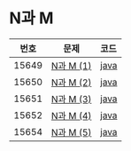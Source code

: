 # N과 M  

| 번호 | 문제 | 코드 |
|:---:|:---:|:---|
| 15649 | [N과 M (1)](https://www.acmicpc.net/problem/15649) | [java](https://github.com/hwlee9505/Algorithm/blob/master/boj/15649.java) |
| 15650 | [N과 M (2)](https://www.acmicpc.net/problem/15650) | [java](https://github.com/hwlee9505/Algorithm/blob/master/boj/15650.java) |
| 15651 | [N과 M (3)](https://www.acmicpc.net/problem/15651) | [java](https://github.com/hwlee9505/Algorithm/blob/master/boj/15651.java) |
| 15652 | [N과 M (4)](https://www.acmicpc.net/problem/15652) | [java](https://github.com/hwlee9505/Algorithm/blob/master/boj/15652.java) |
| 15654 | [N과 M (5)](https://www.acmicpc.net/problem/15654) | [java](https://github.com/hwlee9505/Algorithm/blob/master/boj/15654.java) |


